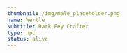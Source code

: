 ```yaml
---
thumbnail: /img/male_placeholder.png
name: Wertle
subtitle: Dark Fey Crafter
type: npc
status: alive
---
```

